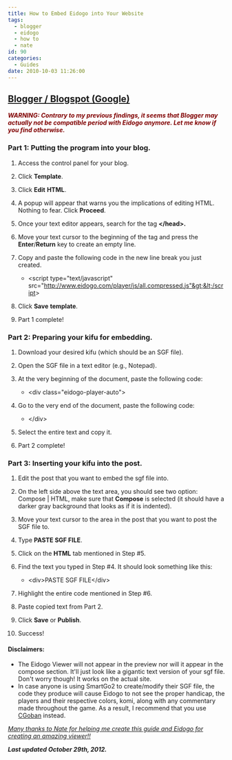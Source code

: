 ```yaml
---
title: How to Embed Eidogo into Your Website
tags:
  - blogger
  - eidogo
  - how to
  - nate
id: 90
categories:
  - Guides
date: 2010-10-03 11:26:00
---
```


## <span style="text-decoration: underline;">Blogger / Blogspot (Google)</span>

**<span style="color: #800000;">_WARNING: Contrary to my previous findings, it seems that Blogger may actually not be compatible period with Eidogo anymore. Let me know if you find otherwise._</span>**

### Part 1: Putting the program into your blog.

1.  Access the control panel for your blog.
2.  Click **Template**.
3.  Click **Edit** **HTML**.
4.  A popup will appear that warns you the implications of editing HTML. Nothing to fear. Click **Proceed**.
5.  Once your text editor appears, search for the tag **&lt;/head&gt;.**
6.  Move your text cursor to the beginning of the tag and press the **Enter**/**Return** key to create an empty line.
7.  Copy and paste the following code in the new line break you just created.

    *   &lt;script type="text/javascript" src="http://www.eidogo.com/player/js/all.compressed.js"&gt;&lt;/script&gt;

8.  Click **Save** **template**.
9.  Part 1 complete!

### Part 2: Preparing your kifu for embedding.

1.  Download your desired kifu (which should be an SGF file).
2.  Open the SGF file in a text editor (e.g., Notepad).
3.  At the very beginning of the document, paste the following code:

    *   &lt;div class="eidogo-player-auto"&gt;

4.  Go to the very end of the document, paste the following code:

    *   &lt;/div&gt;

5.  Select the entire text and copy it.
6.  Part 2 complete!

### Part 3: Inserting your kifu into the post.

1.  Edit the post that you want to embed the sgf file into.
2.  On the left side above the text area, you should see two option: Compose | HTML, make sure that **Compose** is selected (it should have a darker gray background that looks as if it is indented).
3.  Move your text cursor to the area in the post that you want to post the SGF file to.
4.  Type **PASTE SGF FILE**.
5.  Click on the **HTML** tab mentioned in Step #5.
6.  Find the text you typed in Step #4\. It should look something like this:

    *   &lt;div&gt;PASTE SGF FILE&lt;/div&gt;

7.  Highlight the entire code mentioned in Step #6.
8.  Paste copied text from Part 2.
9.  Click **Save** or **Publish**.
10.  Success!

#### Disclaimers:

*   The Eidogo Viewer will not appear in the preview nor will it appear in the compose section. It'll just look like a gigantic text version of your sgf file. Don't worry though! It works on the actual site.
*   In case anyone is using SmartGo2 to create/modify their SGF file, the code they produce will cause Eidogo to not see the proper handicap, the players and their respective colors, komi, along with any commentary made throughout the game. As a result, I recommend that you use [CGoban](http://www.gokgs.com/download.jsp) instead.

<span style="text-decoration: underline;">_Many thanks to Nate for helping me create this guide and Eidogo for creating an amazing viewer!!_</span>

**_Last updated October 29th, 2012._**